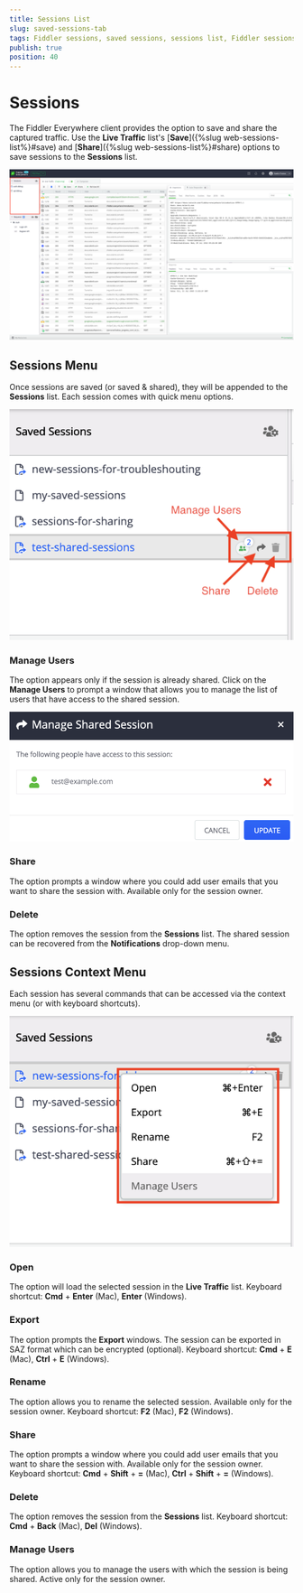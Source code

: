 ```yaml
---
title: Sessions List
slug: saved-sessions-tab
tags: Fiddler sessions, saved sessions, sessions list, Fiddler sessions tab
publish: true
position: 40
---
```


# Sessions

The Fiddler Everywhere client provides the option to save and share the captured traffic. Use the __Live Traffic__ list's [__Save__]({%slug web-sessions-list%}#save) and [__Share__]({%slug web-sessions-list%}#share) options to save sessions to the __Sessions__ list.  

![Sessions list](../images/sessions/saved-sessions-all.png)

## Sessions Menu

Once sessions are saved (or saved & shared), they will be appended to the __Sessions__ list. Each session comes with quick menu options.

![Saved session fast options](../images/sessions/sessions-shared-in-list.png)

### Manage Users

The option appears only if the session is already shared. Click on the __Manage Users__ to prompt a window that allows you to manage the list of users that have access to the shared session.

![Manage Users](../images/sessions/sessions-shared-manage-users.png)
 
### Share

The option prompts a window where you could add user emails that you want to share the session with. Available only for the session owner.

### Delete

The option removes the session from the __Sessions__ list. The shared session can be recovered from the __Notifications__ drop-down menu.

## Sessions Context Menu

Each session has several commands that can be accessed via the context menu (or with keyboard shortcuts).

![Saved sessions context menu](../images/sessions/sessions-shared-context.png)

### Open

The option will load the selected session in the __Live Traffic__ list. Keyboard shortcut: __Cmd__ + __Enter__ (Mac), __Enter__ (Windows).

### Export

The option prompts the __Export__ windows. The session can be exported in SAZ format which can be encrypted (optional). Keyboard shortcut: __Cmd__ + __E__ (Mac), __Ctrl__ + __E__ (Windows).

### Rename

The option allows you to rename the selected session. Available only for the session owner. Keyboard shortcut: __F2__ (Mac), __F2__ (Windows).

### Share

The option prompts a window where you could add user emails that you want to share the session with. Available only for the session owner. Keyboard shortcut: __Cmd__ + __Shift__ + __=__ (Mac), __Ctrl__ + __Shift__ + __=__ (Windows).

### Delete

The option removes the session from the __Sessions__ list. Keyboard shortcut: __Cmd__ + __Back__ (Mac), __Del__ (Windows).

### Manage Users

The option allows you to manage the users with which the session is being shared. Active only for the session owner.
